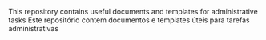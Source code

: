 This repository contains useful documents and templates for administrative tasks
Este repositório contem documentos e templates úteis para tarefas administrativas

